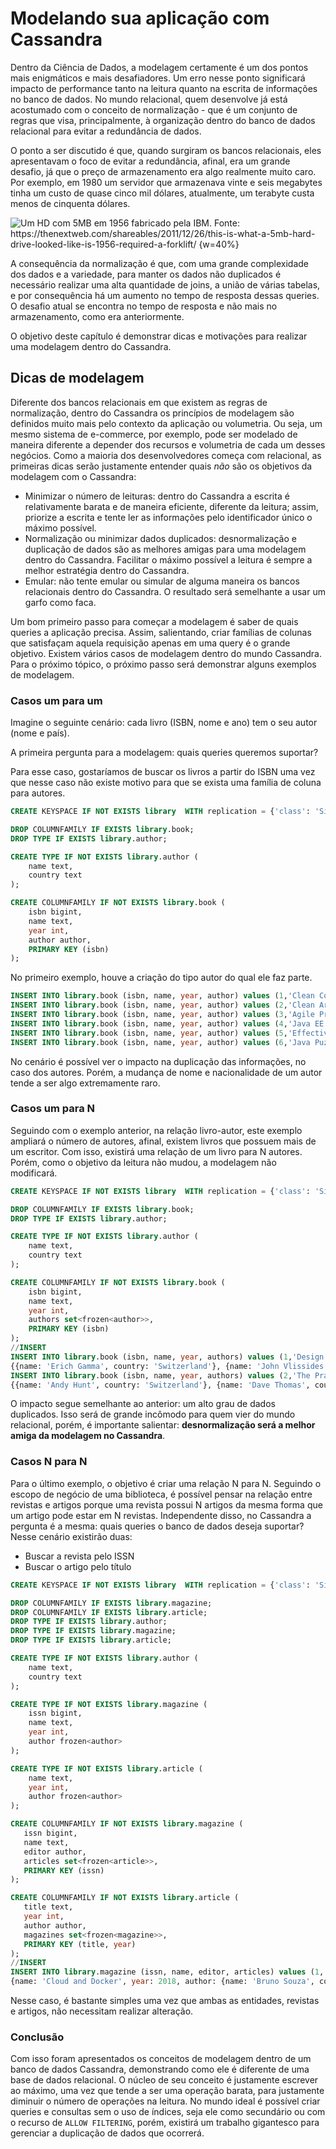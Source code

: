 # Modelando sua aplicação com Cassandra


Dentro da Ciência de Dados, a modelagem certamente é um dos pontos mais enigmáticos e mais desafiadores. Um erro nesse ponto significará impacto de performance tanto na leitura quanto na escrita de informações no banco de dados. No mundo relacional, quem desenvolve já está acostumado com o conceito de normalização - que é um conjunto de regras que visa, principalmente, à organização dentro do banco de dados relacional para evitar a redundância de dados. 

O ponto a ser discutido é que, quando surgiram os bancos relacionais, eles apresentavam o foco de evitar a redundância, afinal, era um grande desafio, já que o preço de armazenamento era algo realmente muito caro. Por exemplo, em 1980 um servidor que armazenava vinte e seis megabytes tinha um custo de quase cinco mil dólares, atualmente, um terabyte custa menos de cinquenta dólares.

![Um HD com 5MB em 1956 fabricado pela IBM. Fonte:  https://thenextweb.com/shareables/2011/12/26/this-is-what-a-5mb-hard-drive-looked-like-is-1956-required-a-forklift/ {w=40%}](imagens/ibm_history_server.png)

A consequência da normalização é que, com uma grande complexidade dos dados e a variedade, para manter os dados não duplicados é necessário realizar uma alta quantidade de joins, a união de várias tabelas, e por consequência há um aumento no tempo de resposta dessas queries. O desafio atual se encontra no tempo de resposta e não mais no armazenamento, como era anteriormente. 

O objetivo deste capítulo é demonstrar dicas e motivações para realizar uma modelagem dentro do Cassandra.

## Dicas de modelagem

Diferente dos bancos relacionais em que existem as regras de normalização, dentro do Cassandra os princípios de modelagem são definidos muito mais pelo contexto da aplicação ou volumetria. Ou seja, um mesmo sistema de e-commerce, por exemplo, pode ser modelado de maneira diferente a depender dos recursos e volumetria de cada um desses negócios. Como a maioria dos desenvolvedores começa com relacional, as primeiras dicas serão justamente entender quais *não* são os objetivos da modelagem com o Cassandra:

* Minimizar o número de leituras: dentro do Cassandra a escrita é relativamente barata e de maneira eficiente, diferente da leitura; assim, priorize a escrita e tente ler as informações pelo identificador único o máximo possível.
* Normalização ou minimizar dados duplicados: desnormalização e duplicação de dados são as melhores amigas para uma modelagem dentro do Cassandra. Facilitar o máximo possível a leitura é sempre a melhor estratégia dentro do Cassandra.
* Emular: não tente emular ou simular de alguma maneira os bancos relacionais dentro do Cassandra. O resultado será semelhante a usar um garfo como faca.

Um bom primeiro passo para começar a modelagem é saber de quais queries a aplicação precisa. Assim, salientando, criar famílias de colunas que satisfaçam aquela requisição apenas em uma query é o grande objetivo. Existem vários casos de modelagem dentro do mundo Cassandra. Para o próximo tópico, o próximo passo será demonstrar alguns exemplos de modelagem.

### Casos um para um

Imagine o seguinte cenário: cada livro (ISBN, nome e ano) tem o seu autor (nome e país).

A primeira pergunta para a modelagem: quais queries queremos suportar?

Para esse caso, gostaríamos de buscar os livros a partir do ISBN uma vez que nesse caso não existe motivo para que se exista uma família de coluna para autores.

```sql
CREATE KEYSPACE IF NOT EXISTS library  WITH replication = {'class': 'SimpleStrategy', 'replication_factor' : 3};

DROP COLUMNFAMILY IF EXISTS library.book;
DROP TYPE IF EXISTS library.author;

CREATE TYPE IF NOT EXISTS library.author (
    name text,
    country text
);

CREATE COLUMNFAMILY IF NOT EXISTS library.book (
    isbn bigint,
    name text,
    year int,
    author author,
    PRIMARY KEY (isbn)
);
```

No primeiro exemplo, houve a criação do tipo autor do qual ele faz parte.

```sql
INSERT INTO library.book (isbn, name, year, author) values (1,'Clean Code', 2008, {name: 'Robert Cecil Martin', country: 'USA'});
INSERT INTO library.book (isbn, name, year, author) values (2,'Clean Architecture', 2017, {name: 'Robert Cecil Martin', country: 'USA'});
INSERT INTO library.book (isbn, name, year, author) values (3,'Agile Principles, Patterns, and Practices in C#', 2002, {name: 'Robert Cecil Martin', country: 'USA'});
INSERT INTO library.book (isbn, name, year, author) values (4,'Java EE 8 Cookbook', 2018, {name: 'Elder Moraes', country: 'Brazil'});
INSERT INTO library.book (isbn, name, year, author) values (5,'Effective Java', 2001, {name: 'Joshua Bloch', country: 'USA'});
INSERT INTO library.book (isbn, name, year, author) values (6,'Java Puzzlers: Traps, Pitfalls, and Corner Cases', 2005, {name: 'Joshua Bloch', country: 'USA'});
```

No cenário é possível ver o impacto na duplicação das informações, no caso dos autores. Porém, a mudança de nome e nacionalidade de um autor tende a ser algo extremamente raro.

### Casos um para N

Seguindo com o exemplo anterior, na relação livro-autor, este exemplo ampliará o número de autores, afinal, existem livros que possuem mais de um escritor. Com isso, existirá uma relação de um livro para N autores. Porém, como o objetivo da leitura não mudou, a modelagem não modificará.

```sql
CREATE KEYSPACE IF NOT EXISTS library  WITH replication = {'class': 'SimpleStrategy', 'replication_factor' : 3};

DROP COLUMNFAMILY IF EXISTS library.book;
DROP TYPE IF EXISTS library.author;

CREATE TYPE IF NOT EXISTS library.author (
    name text,
    country text
);

CREATE COLUMNFAMILY IF NOT EXISTS library.book (
    isbn bigint,
    name text,
    year int,
    authors set<frozen<author>>,
    PRIMARY KEY (isbn)
);
//INSERT
INSERT INTO library.book (isbn, name, year, authors) values (1,'Design Patterns: Elements of Reusable Object-Oriented Software', 1994,
{{name: 'Erich Gamma', country: 'Switzerland'}, {name: 'John Vlissides', country: 'USA'}});
INSERT INTO library.book (isbn, name, year, authors) values (2,'The Pragmatic Programmer', 1999,
{{name: 'Andy Hunt', country: 'Switzerland'}, {name: 'Dave Thomas', country: 'England'}});
```

O impacto segue semelhante ao anterior: um alto grau de dados duplicados. Isso será de grande incômodo para quem vier do mundo relacional, porém, é importante salientar: **desnormalização será a melhor amiga da modelagem no Cassandra**.

### Casos N para N

Para o último exemplo, o objetivo é criar uma relação N para N. Seguindo o escopo de negócio de uma biblioteca, é possível pensar na relação entre revistas e artigos porque uma revista possui N artigos da mesma forma que um artigo pode estar em N revistas. Independente disso, no Cassandra a pergunta é a mesma: quais queries o banco de dados deseja suportar? Nesse cenário existirão duas:

* Buscar a revista pelo ISSN
* Buscar o artigo pelo título


```sql
CREATE KEYSPACE IF NOT EXISTS library  WITH replication = {'class': 'SimpleStrategy', 'replication_factor' : 3};

DROP COLUMNFAMILY IF EXISTS library.magazine;
DROP COLUMNFAMILY IF EXISTS library.article;
DROP TYPE IF EXISTS library.author;
DROP TYPE IF EXISTS library.magazine;
DROP TYPE IF EXISTS library.article;

CREATE TYPE IF NOT EXISTS library.author (
    name text,
    country text
);

CREATE TYPE IF NOT EXISTS library.magazine (
    issn bigint,
    name text,
    year int,
    author frozen<author>
);

CREATE TYPE IF NOT EXISTS library.article (
    name text,
    year int,
    author frozen<author>
);

CREATE COLUMNFAMILY IF NOT EXISTS library.magazine (
   issn bigint,
   name text,
   editor author,
   articles set<frozen<article>>,
   PRIMARY KEY (issn)
);

CREATE COLUMNFAMILY IF NOT EXISTS library.article (
   title text,
   year int,
   author author,
   magazines set<frozen<magazine>>,
   PRIMARY KEY (title, year)
);
//INSERT
INSERT INTO library.magazine (issn, name, editor, articles) values (1, 'Java Magazine', {name: 'Java Editor', country: 'USA'}, {{name: 'Jakarta EE', year: 2018, author: {name: 'Elder Moraes', country: 'Brazil'}},
{name: 'Cloud and Docker', year: 2018, author: {name: 'Bruno Souza', country: 'Brazil'}}});
```

Nesse caso, é bastante simples uma vez que ambas as entidades, revistas e artigos, não necessitam realizar alteração.

### Conclusão

Com isso foram apresentados os conceitos de modelagem dentro de um banco de dados Cassandra, demonstrando como ele é diferente de uma base de dados relacional. O núcleo de seu conceito é justamente escrever ao máximo, uma vez que tende a ser uma operação barata, para justamente diminuir o número de operações na leitura. No mundo ideal é possível criar queries e consultas sem o uso de índices, seja ele como secundário ou com o recurso de `ALLOW FILTERING`, porém, existirá um trabalho gigantesco para gerenciar a duplicação de dados que ocorrerá.
